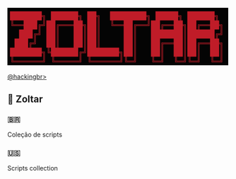 <p align="left">
    <img width="500" src="zoltar-banner.png"><p></p>
    <a href="https://github.com/carineconstantino/hackingbr">@hackingbr></a>
</p>

## 👾 Zoltar

### 🇧🇷
Coleção de scripts

### 🇺🇸
Scripts collection

#
